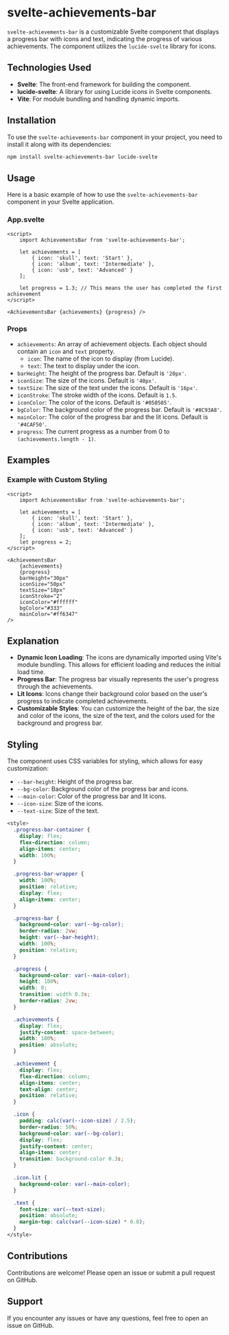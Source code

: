 # svelte-achievements-bar

`svelte-achievements-bar` is a customizable Svelte component that displays a progress bar with icons and text, indicating the progress of various achievements. The component utilizes the `lucide-svelte` library for icons.

## Technologies Used

- **Svelte**: The front-end framework for building the component.
- **lucide-svelte**: A library for using Lucide icons in Svelte components.
- **Vite**: For module bundling and handling dynamic imports.

## Installation

To use the `svelte-achievements-bar` component in your project, you need to install it along with its dependencies:

```bash
npm install svelte-achievements-bar lucide-svelte
```

## Usage

Here is a basic example of how to use the `svelte-achievements-bar` component in your Svelte application.

### App.svelte

```svelte
<script>
	import AchievementsBar from 'svelte-achievements-bar';

	let achievements = [
		{ icon: 'skull', text: 'Start' },
		{ icon: 'album', text: 'Intermediate' },
		{ icon: 'usb', text: 'Advanced' }
	];

	let progress = 1.3; // This means the user has completed the first achievement
</script>

<AchievementsBar {achievements} {progress} />
```

### Props

- `achievements`: An array of achievement objects. Each object should contain an `icon` and `text` property.
  - `icon`: The name of the icon to display (from Lucide).
  - `text`: The text to display under the icon.
- `barHeight`: The height of the progress bar. Default is `'20px'`.
- `iconSize`: The size of the icons. Default is `'40px'`.
- `textSize`: The size of the text under the icons. Default is `'16px'`.
- `iconStroke`: The stroke width of the icons. Default is `1.5`.
- `iconColor`: The color of the icons. Default is `'#050505'`.
- `bgColor`: The background color of the progress bar. Default is `'#8C93A8'`.
- `mainColor`: The color of the progress bar and the lit icons. Default is `'#4CAF50'`.
- `progress`: The current progress as a number from 0 to `(achievements.length - 1)`.

## Examples

### Example with Custom Styling

```svelte
<script>
	import AchievementsBar from 'svelte-achievements-bar';

	let achievements = [
		{ icon: 'skull', text: 'Start' },
		{ icon: 'album', text: 'Intermediate' },
		{ icon: 'usb', text: 'Advanced' }
	];
	let progress = 2;
</script>

<AchievementsBar
	{achievements}
	{progress}
	barHeight="30px"
	iconSize="50px"
	textSize="18px"
	iconStroke="2"
	iconColor="#ffffff"
	bgColor="#333"
	mainColor="#ff6347"
/>
```

## Explanation

- **Dynamic Icon Loading**: The icons are dynamically imported using Vite's module bundling. This allows for efficient loading and reduces the initial load time.
- **Progress Bar**: The progress bar visually represents the user's progress through the achievements.
- **Lit Icons**: Icons change their background color based on the user's progress to indicate completed achievements.
- **Customizable Styles**: You can customize the height of the bar, the size and color of the icons, the size of the text, and the colors used for the background and progress bar.

## Styling

The component uses CSS variables for styling, which allows for easy customization:

- `--bar-height`: Height of the progress bar.
- `--bg-color`: Background color of the progress bar and icons.
- `--main-color`: Color of the progress bar and lit icons.
- `--icon-size`: Size of the icons.
- `--text-size`: Size of the text.

```css
<style>
  .progress-bar-container {
    display: flex;
    flex-direction: column;
    align-items: center;
    width: 100%;
  }

  .progress-bar-wrapper {
    width: 100%;
    position: relative;
    display: flex;
    align-items: center;
  }

  .progress-bar {
    background-color: var(--bg-color);
    border-radius: 2vw;
    height: var(--bar-height);
    width: 100%;
    position: relative;
  }

  .progress {
    background-color: var(--main-color);
    height: 100%;
    width: 0;
    transition: width 0.3s;
    border-radius: 2vw;
  }

  .achievements {
    display: flex;
    justify-content: space-between;
    width: 100%;
    position: absolute;
  }

  .achievement {
    display: flex;
    flex-direction: column;
    align-items: center;
    text-align: center;
    position: relative;
  }

  .icon {
    padding: calc(var(--icon-size) / 2.5);
    border-radius: 50%;
    background-color: var(--bg-color);
    display: flex;
    justify-content: center;
    align-items: center;
    transition: background-color 0.3s;
  }

  .icon.lit {
    background-color: var(--main-color);
  }

  .text {
    font-size: var(--text-size);
    position: absolute;
    margin-top: calc(var(--icon-size) * 0.8);
  }
</style>
```

## Contributions

Contributions are welcome! Please open an issue or submit a pull request on GitHub.

## Support

If you encounter any issues or have any questions, feel free to open an issue on GitHub.
